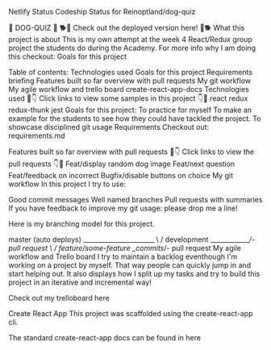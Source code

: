 Netlify Status Codeship Status for Reinoptland/dog-quiz

🐶 DOG-QUIZ 🐶
🐕🐩 Check out the deployed version here! 🐩🐕
What this project is about
This is my own attempt at the week 4 React/Redux group project the students do during the Academy. For more info why I am doing this checkout: Goals for this project

Table of contents:
Technologies used
Goals for this project
Requirements briefing
Features built so far overview with pull requests
My git workflow
My agile workflow and trello board
create-react-app-docs
Technologies used
👀👇 Click links to view some samples in this project 👇👀
react
redux
redux-thunk
jest
Goals for this project:
To practice for myself
To make an example for the students to see how they could have tackled the project.
To showcase disciplined git usage
Requirements
Checkout out: requirements.md

Features built so far overview with pull requests
👀👇 Click links to view the pull requests 👇👀
Feat/display random dog image
Feat/next question
Feat/feedback on incorrect
Bugfix/disable buttons on choice
My git workflow
In this project I try to use:

Good commit messages
Well named branches
Pull requests with summaries
If you have feedback to improve my git usage: please drop me a line!

Here is my branching model for this project.

master (auto deploys) ______________________
                       \               /
development             \_____________/- pull request
                         \           /
feature/some-feature      \_commits_/- pull request
My agile workflow and Trello board
I try to maintain a backlog eventhough I'm working on a project by myself. That way people can quickly jump in and start helping out. It also displays how I split up my tasks and try to build this project in an iterative and incremental way!

Check out my trelloboard here

Create React App
This project was scaffolded using the create-react-app cli.

The standard create-react-app docs can be found in here
